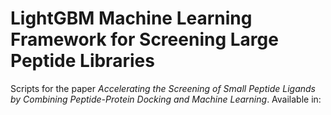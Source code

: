 # LightGBM Machine Learning Framework for Screening Large Peptide Libraries
Scripts for the paper *Accelerating the Screening of Small Peptide Ligands by Combining Peptide-Protein Docking and Machine Learning*. Available in: 
